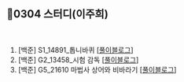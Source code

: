
## 📘0304 스터디(이주희)
</br>

1. [백준] S1_14891_톱니바퀴 [[풀이블로그](https://velog.io/@erin_lee/BOJ-14891.-%ED%86%B1%EB%8B%88%EB%B0%94%ED%80%B4)]
2. [백준] G2_13458_시험 감독 [[풀이블로그](https://velog.io/@erin_lee/BOJ-13458.-%EC%8B%9C%ED%97%98%EA%B0%90%EB%8F%85)]
3. [백준] G5_21610 마법사 상어와 비바라기 [[풀이블로그](https://velog.io/@erin_lee/BOJ-21610.-%EB%A7%88%EB%B2%95%EC%82%AC-%EC%83%81%EC%96%B4%EC%99%80-%EB%B9%84%EB%B0%94%EB%9D%BC%EA%B8%B0)]
